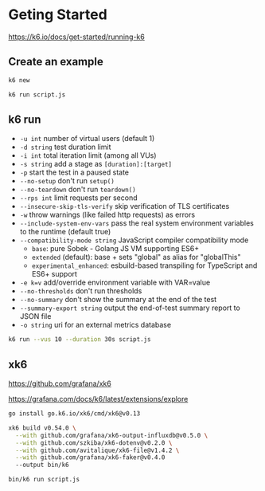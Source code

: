 # Geting Started

https://k6.io/docs/get-started/running-k6

## Create an example

```sh
k6 new
```

```sh
k6 run script.js
```

## k6 run

* `-u int` number of virtual users (default 1)
* `-d string` test duration limit
* `-i int` total iteration limit (among all VUs)
* `-s string` add a stage as `[duration]:[target]`
* `-p` start the test in a paused state
* `--no-setup` don't run `setup()`
* `--no-teardown` don't run `teardown()`
* `--rps int` limit requests per second
* `--insecure-skip-tls-verify` skip verification of TLS certificates
* `-w` throw warnings (like failed http requests) as errors
* `--include-system-env-vars` pass the real system environment variables to the runtime (default true)
* `--compatibility-mode string` JavaScript compiler compatibility mode
    * `base`: pure Sobek - Golang JS VM supporting ES6+
    * `extended` (default): base + sets "global" as alias for "globalThis"
    * `experimental_enhanced`: esbuild-based transpiling for TypeScript and ES6+ support
* `-e k=v` add/override environment variable with VAR=value
* `--no-thresholds` don't run thresholds
* `--no-summary` don't show the summary at the end of the test
* `--summary-export string` output the end-of-test summary report to JSON file
* `-o string` uri for an external metrics database

```sh
k6 run --vus 10 --duration 30s script.js
```

## xk6

https://github.com/grafana/xk6

https://grafana.com/docs/k6/latest/extensions/explore

```sh
go install go.k6.io/xk6/cmd/xk6@v0.13
```

```sh
xk6 build v0.54.0 \
  --with github.com/grafana/xk6-output-influxdb@v0.5.0 \
  --with github.com/szkiba/xk6-dotenv@v0.2.0 \
  --with github.com/avitalique/xk6-file@v1.4.2 \
  --with github.com/grafana/xk6-faker@v0.4.0
  --output bin/k6
```

```sh
bin/k6 run script.js
```
